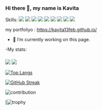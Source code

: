 
### Hi there 👋, my name is Kavita





Skills:  <img src="https://img.shields.io/badge/HTML-E34F26?logo=HTML5&logoColor=white&style=flat" />
<img src="https://img.shields.io/badge/CSS3-1572B6?logo=CSS3&logoColor=white&style=flat" />
<img src="https://img.shields.io/badge/JavaScript-F7DF1E?logo=JavaScript&logoColor=white&style=flat" />
<img src="https://img.shields.io/badge/React.JS-61DAFB?logo=React&logoColor=white&style=flat" />
<img src="https://img.shields.io/badge/Chakra UI-319795?logo=Chakra UI&logoColor=white&style=flat" />
<img src="https://img.shields.io/badge/C-A8B9CC?logo=C&logoColor=white&style=flat" />
<img src="https://img.shields.io/badge/Netlify-00C7B7?logo=Netlify&logoColor=white&style=plastic" />
<img src="https://img.shields.io/badge/npm-CB3837?logo=npm&logoColor=white&style=flat" />
<img src="https://img.shields.io/badge/WordPress-21759B?logo=WordPress&logoColor=white&style=flat" />


my portfoliyo : https://kavita13feb.github.io/

- 🔭 I’m currently working on this page.

-My stats:
###
 <img src="https://github-readme-stats.vercel.app/api?username=kavita13feb&show_icons=true&count_private=true&theme=tokyonight" />

<img  src="https://github-readme-stats.vercel.app/api/top-langs/?username=kavita13feb&layout=compact&theme=shades-of-purple"/>



[![Top Langs](https://github-readme-stats.vercel.app/api/top-langs/?username=kavita13feb&layout=compact)](https://github.com/kavita13feb/github-readme-stats)

[![GitHub Streak](https://github-readme-streak-stats.herokuapp.com?user=Kavita13feb&theme=tokyonight)](https://git.io/streak-stats)

![contribution](https://github-readme-stats.vercel.app/api?username=kavita13feb&show_icons=true&count_private=true&theme=tokyonight)

[![trophy](https://github-profile-trophy.vercel.app/?username=kavita13feb&theme=algolia)

